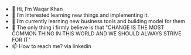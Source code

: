 - 👋 Hi, I’m Waqar Khan
- 👀 I’m interested learning new things and implementing it.
- 🌱 I’m currently learning new business tools and building model for them
- 💞️ The only thing i firmly believe is that "CHANGE IS THE MOST COMMON THING IN THIS WORLD AND WE SHOULD ALWAYS STRIVE FOR IT"
- 📫 How to reach me? via linkedin
<!---
kwaqar816/kwaqar816 is a ✨ special ✨ repository because its `README.md` (this file) appears on your GitHub profile.
You can click the Preview link to take a look at your changes.
--->
